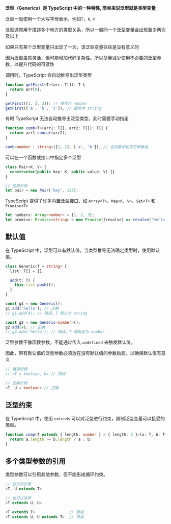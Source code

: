 **泛型（Generics）**是 TypeScript 中的一种特性, 简单来说泛型就是**类型变量**

泛型一般使用一个大写字母表示，例如`T`，`K`, `V`



泛型通常用于描述多个地方的类型关系，所以一般同一个泛型变量会出现至少两次及以上

如果只有某个泛型变量只出现了一次，该泛型变量往往是没有意义的

因为泛型虽然灵活，但可能增加代码复杂性。所以尽量减少使用不必要的泛型参数，以提升代码的可读性



调用时，TypeScript 会自动推导出泛型类型

```ts
function getFirst<T>(arr: T[]): T {
  return arr[0];
}

getFirst([1, 2, 3]); // 推导为 number
getFirst(['a', 'b', 'c']); // 推导为 string
```



有时 TypeScript 无法自动推导出泛型类型，此时需要手动指定

```ts
function comb<T>(arr1: T[], arr2: T[]): T[] {
  return arr1.concat(arr2);
}

comb<number | string>([1, 2], ['a', 'b']); // 合并数字和字符串数组
```



可以在一个函数或接口中指定多个泛型

```ts
class Pair<K, V> {
  constructor(public key: K, public value: V) {}
}

// 使用示例
let pair = new Pair('key', 123);
```



TypeScript 提供了许多内置泛型接口，如 `Array<T>`、`Map<K, V>`、`Set<T>` 和 `Promise<T>`

```typescript
let numbers: Array<number> = [1, 2, 3];
let promise: Promise<string> = new Promise((resolve) => resolve('Hello'));
```



## 默认值

在 TypeScript 中，泛型可以有默认值。当类型推导无法确定类型时，使用默认值。

```ts
class Generic<T = string> {
  list: T[] = [];

  add(t: T) {
    this.list.push(t);
  }
}

const g1 = new Generic();
g1.add('hello'); // 正确
// g1.add(4); // 错误，T 默认为 string

const g2 = new Generic<number>();
g2.add(4); // 正确
// g2.add('hello'); // 错误，T 被指定为 number
```



泛型参数不像函数参数，不能通过传入 `undefined` 来触发默认值。

因此，带有默认值的泛型参数必须放在没有默认值的参数后面，以确保默认值有意义

```ts
// 错误示例
// <T = boolean, U> // 错误

// 正确示例
<T, U = boolean> // 正确
```



## 泛型约束

在 TypeScript 中，使用 `extends` 可以对泛型进行约束，限制泛型变量可以接受的类型。

```ts
function comp<T extends { length: number } = { length: 2 }>(a: T, b: T): T {
  return a.length >= b.length ? a : b;
}
```



## 多个类型参数的引用

类型参数可以引用其他参数，但不能形成循环约束。

```ts
// 合法的引用
<T, U extends T>

// 也可以这样
<T extends U, U>
  
<T extends T>               // 错误
<T extends U, U extends T>  // 错误
```

